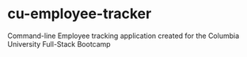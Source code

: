 # cu-employee-tracker
Command-line Employee tracking application created for the Columbia University Full-Stack Bootcamp
